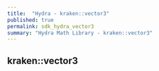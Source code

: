 ```yaml
---
title:  "Hydra - kraken::vector3"
published: true
permalink: sdk_hydra_vector3
summary: "Hydra Math Library - kraken::vector3"
---
```


## kraken::vector3

